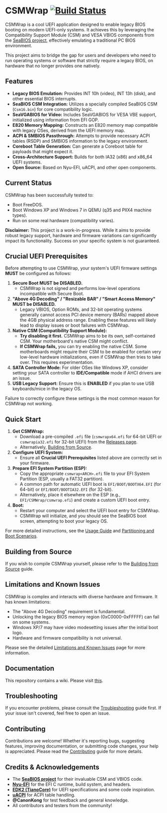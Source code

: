 # CSMWrap [![Build Status](https://github.com/FlyGoat/CSMWrap/actions/workflows/build.yml/badge.svg)](https://github.com/FlyGoat/CSMWrap/actions/workflows/build.yml)

CSMWrap is a cool UEFI application designed to enable legacy BIOS booting on modern UEFI-only systems. It achieves this by leveraging the Compatibility Support Module (CSM) and VESA VBIOS components from the [SeaBIOS project](https://www.seabios.org/), effectively emulating a traditional PC BIOS environment.

This project aims to bridge the gap for users and developers who need to run operating systems or software that strictly require a legacy BIOS, on hardware that no longer provides one natively.

## Features

*   **Legacy BIOS Emulation:** Provides INT 10h (video), INT 13h (disk), and other essential BIOS interrupts.
*   **SeaBIOS CSM Integration:** Utilizes a specially compiled SeaBIOS CSM (`Csm16.bin`) for core compatibility logic.
*   **SeaVGABIOS for Video:** Includes SeaVGABIOS for VESA VBE support, initialized using information from EFI GOP.
*   **E820 Memory Mapping:** Constructs an E820 memory map compatible with legacy OSes, derived from the UEFI memory map.
*   **ACPI & SMBIOS Passthrough:** Attempts to provide necessary ACPI tables (RSDP) and SMBIOS information to the legacy environment.
*   **Coreboot Table Generation:** Can generate a Coreboot table for payloads that might expect it.
*   **Cross-Architecture Support:** Builds for both IA32 (x86) and x86_64 UEFI systems.
*   **Open Source:** Based on Nyu-EFI, uACPI, and other open components.

## Current Status

CSMWrap has been successfully tested to:
*   Boot FreeDOS.
*   Boot Windows XP and Windows 7 in QEMU (q35 and PIIX4 machine types).
*   Run on some real hardware (compatibility varies).

**Disclaimer:** This project is a work-in-progress. While it aims to provide robust legacy support, hardware and firmware variations can significantly impact its functionality. Success on your specific system is not guaranteed.

## Crucial UEFI Prerequisites

Before attempting to use CSMWrap, your system's UEFI firmware settings **MUST** be configured as follows:

1.  **Secure Boot MUST be DISABLED.**
    *   CSMWrap is not signed and performs low-level operations incompatible with Secure Boot.
2.  **"Above 4G Decoding" / "Resizable BAR" / "Smart Access Memory" MUST be DISABLED.**
    *   Legacy VBIOS, Option ROMs, and 32-bit operating systems generally cannot access PCI device memory (BARs) mapped above the 4GB physical address range. Enabling these features will likely lead to display issues or boot failures with CSMWrap.
3.  **Native CSM (Compatibility Support Module):**
    *   **Try disabling it first.** CSMWrap aims to be its own, self-contained CSM. Your motherboard's native CSM might conflict.
    *   **If CSMWrap fails,** you can try enabling the native CSM. Some motherboards might require their CSM to be enabled for certain very low-level hardware initializations, even if CSMWrap then tries to take over. This requires experimentation.
4.  **SATA Controller Mode:** For older OSes like Windows XP, consider setting your SATA controller to **IDE/Compatible** mode if AHCI drivers are an issue.
5.  **USB Legacy Support:** Ensure this is **ENABLED** if you plan to use USB keyboards/mice in the legacy OS.

Failure to correctly configure these settings is the most common reason for CSMWrap not working.

## Quick Start

1.  **Get CSMWrap:**
    *   Download a pre-compiled `.efi` file (`csmwrapx64.efi` for 64-bit UEFI or `csmwrapia32.efi` for 32-bit UEFI) from the [Releases page](https://github.com/FlyGoat/CSMWrap/releases).
    *   Alternatively, [Building from Source](https://github.com/FlyGoat/CSMWrap/wiki/Building-from-Source).
2.  **Configure UEFI System:**
    *   Ensure all **Crucial UEFI Prerequisites** listed above are correctly set in your firmware.
3.  **Prepare EFI System Partition (ESP):**
    *   Copy the appropriate `csmwrap<ARCH>.efi` file to your EFI System Partition (ESP, usually a FAT32 partition).
    *   A common path for automatic UEFI boot is `EFI/BOOT/BOOTX64.EFI` (for 64-bit) or `EFI/BOOT/BOOTIA32.EFI` (for 32-bit).
    *   Alternatively, place it elsewhere on the ESP (e.g., `EFI/CSMWrap/csmwrap.efi`) and create a custom UEFI boot entry.
4.  **Boot:**
    *   Restart your computer and select the UEFI boot entry for CSMWrap.
    *   CSMWrap will initialize, and you should see the SeaBIOS boot screen, attempting to boot your legacy OS.

For more detailed instructions, see the [Usage Guide](https://github.com/FlyGoat/CSMWrap/wiki/Usage-Guide) and [Partitioning and Boot Scenarios](https://github.com/FlyGoat/CSMWrap/wiki/Partitioning-and-Boot-Scenarios).

## Building from Source

If you wish to compile CSMWrap yourself, please refer to the [Building from Source](https://github.com/FlyGoat/CSMWrap/wiki/Building-from-Source) guide.

## Limitations and Known Issues

CSMWrap is complex and interacts with diverse hardware and firmware. It has known limitations:
*   The "Above 4G Decoding" requirement is fundamental.
*   Unlocking the legacy BIOS memory region (0xC0000-0xFFFFF) can fail on some systems.
*   Windows XP/7 may have video modesetting issues after the initial boot logo.
*   Hardware and firmware compatibility is not universal.

Please see the detailed [Limitations and Known Issues](https://github.com/FlyGoat/CSMWrap/wiki/Limitations-and-Known-Issues) page for more information.

## Documentation

This repository contains a wiki. Please visit [this](https://github.com/FlyGoat/CSMWrap/wiki).

## Troubleshooting

If you encounter problems, please consult the [Troubleshooting](https://github.com/FlyGoat/CSMWrap/wiki/Troubleshooting) guide first. If your issue isn't covered, feel free to open an issue.

## Contributing

Contributions are welcome! Whether it's reporting bugs, suggesting features, improving documentation, or submitting code changes, your help is appreciated.
Please read the [Contributing](https://github.com/FlyGoat/CSMWrap/wiki/Contributing) guide for more details.

## Credits & Acknowledgements

*   The **[SeaBIOS project](https://www.seabios.org/)** for their invaluable CSM and VBIOS code.
*   **[Nyu-EFI](https://codeberg.org/osdev/nyu-efi)** for the EFI C runtime, build system, and headers.
*   **[EDK2 (TianoCore)](https://github.com/tianocore/edk2)** for UEFI specifications and some code inspiration.
*   **[uACPI](https://github.com/uACPI/uACPI)** for ACPI table handling.
*   **@CanonKong** for test feedback and general knowledge.
*   All contributors and testers from the community!
